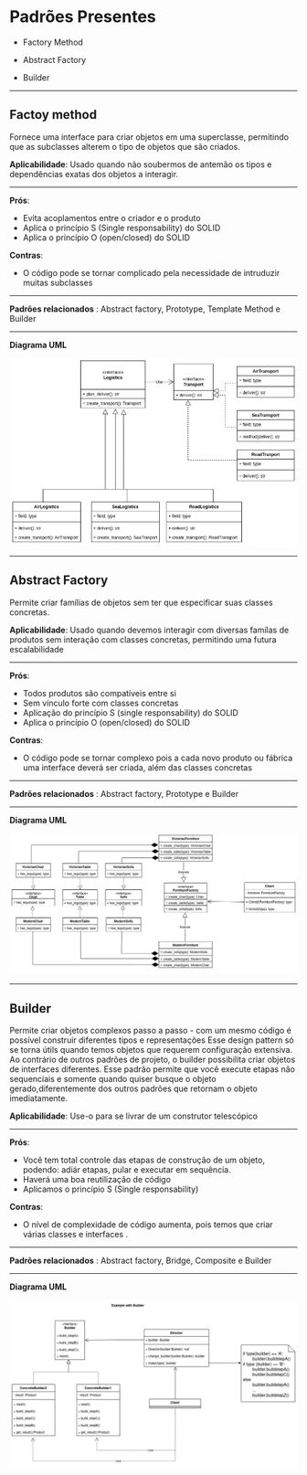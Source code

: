 
# Padrões Presentes

- Factory Method

- Abstract Factory

- Builder

<hr>

## Factoy method

Fornece uma interface para criar objetos em uma superclasse, permitindo que as subclasses alterem o tipo de objetos que são criados.

**Aplicabilidade**: Usado quando não soubermos de antemão os tipos e dependências exatas dos objetos a interagir.

<hr>

**Prós**:

- Evita acoplamentos entre o criador e o produto
- Aplica o princípio S (Single responsability) do SOLID
- Aplica o princípio O (open/closed) do SOLID

**Contras**:

- O código pode se tornar complicado pela necessidade de intruduzir muitas subclasses

<hr>

**Padrões relacionados** : Abstract factory, Prototype, Template Method e Builder

<hr>

**Diagrama UML**

!['factory_method'](/_creational/factory_method/factory.png)

<hr>

## Abstract Factory

Permite criar famílias de objetos sem ter que especificar suas classes concretas.

**Aplicabilidade**: Usado quando devemos interagir com diversas famílas de produtos sem interação com classes concretas, permitindo uma futura escalabilidade

<hr>

**Prós**:

- Todos produtos são compatíveis entre si
- Sem vínculo forte com classes concretas
- Aplicação do princípio S (single responsability) do SOLID
- Aplica o princípio O (open/closed) do SOLID

**Contras**:

- O código pode se tornar complexo pois a cada novo produto ou fábrica uma interface deverá ser criada, além das classes concretas

<hr>

**Padrões relacionados** : Abstract factory, Prototype e Builder

<hr>

**Diagrama UML**

!['abs_method'](/_creational/abstract_factory/abs_factory.png)

<hr>

## Builder

Permite criar objetos complexos passo a passo - com um mesmo código é possível construir diferentes tipos e representações
Esse design pattern só se torna útils quando temos objetos que requerem configuração extensiva.
Ao contrário de outros padrões de projeto, o builder possibilita criar objetos de interfaces diferentes.
Esse padrão permite que você execute etapas não sequenciais e somente quando quiser busque o objeto gerado,diferentemente dos outros padrões que retornam o objeto imediatamente.

**Aplicabilidade**:  Use-o para se livrar de um construtor telescópico

<hr>

**Prós**:

- Você tem total controle das etapas de construção de um objeto, podendo: adiár etapas, pular e executar em sequência.
- Haverá uma boa reutilização de código
- Aplicamos o princípio S (Single responsability)

**Contras**:

- O nível de complexidade de código aumenta, pois temos que criar várias classes e interfaces .

<hr>

**Padrões relacionados** : Abstract factory, Bridge, Composite e Builder

<hr>

**Diagrama UML**

!['abs_method'](/_creational/builder/with_builder.png)
